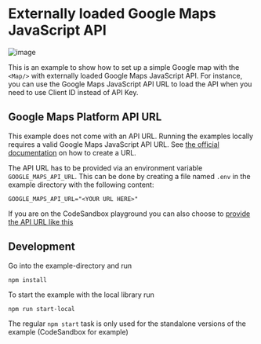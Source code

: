 # Externally loaded Google Maps JavaScript API

![image](https://user-images.githubusercontent.com/39244966/208682692-d5b23518-9e51-4a87-8121-29f71e41c777.png)

This is an example to show how to set up a simple Google map with the `<Map/>` with externally loaded Google Maps JavaScript API.
For instance, you can use the Google Maps JavaScript API URL to load the API when you need to use Client ID instead of API Key.

## Google Maps Platform API URL

This example does not come with an API URL. Running the examples locally requires a valid Google Maps JavaScript API URL.
See [the official documentation][get-load-maps-js-api] on how to create a URL.

The API URL has to be provided via an environment variable `GOOGLE_MAPS_API_URL`. This can be done by creating a
file named `.env` in the example directory with the following content:

```shell title=".env"
GOOGLE_MAPS_API_URL="<YOUR URL HERE>"
```

If you are on the CodeSandbox playground you can also choose to [provide the API URL like this](https://codesandbox.io/docs/learn/environment/secrets)

## Development

Go into the example-directory and run

```shell
npm install
```

To start the example with the local library run

```shell
npm run start-local
```

The regular `npm start` task is only used for the standalone versions of the example (CodeSandbox for example)

[get-load-maps-js-api]: https://developers.google.com/maps/documentation/javascript/load-maps-js-api#direct_script_loading_url_parameters

